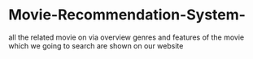 # Movie-Recommendation-System-
 all the related movie on via overview genres and features of the movie which we going to search are shown on  our website 

